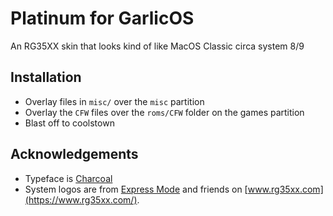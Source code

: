# Platinum for GarlicOS
An RG35XX skin that looks kind of like MacOS Classic circa system 8/9

## Installation
* Overlay files in `misc/` over the `misc` partition
* Overlay the `CFW` files over the `roms/CFW` folder on the games partition
* Blast off to coolstown

## Acknowledgements
* Typeface is [Charcoal](https://en.wikipedia.org/wiki/Charcoal_(typeface))
* System logos are from [Express Mode](https://www.rg35xx.com/temas-garlicos/) and friends on [www.rg35xx.com](https://www.rg35xx.com/).
